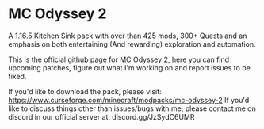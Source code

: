 # MC Odyssey 2

A 1.16.5 Kitchen Sink pack with over than 425 mods, 300+ Quests and an emphasis on both entertaining (And rewarding) exploration and automation.


This is the official github page for MC Odyssey 2, here you can find upcoming patches, figure out what I'm working on and report issues to be fixed. 

If you'd like to download the pack, please visit: https://www.curseforge.com/minecraft/modpacks/mc-odyssey-2
If you'd like to discuss things other than issues/bugs with me, please contact me on discord in our official server at: discord.gg/JzSydC6UMR
